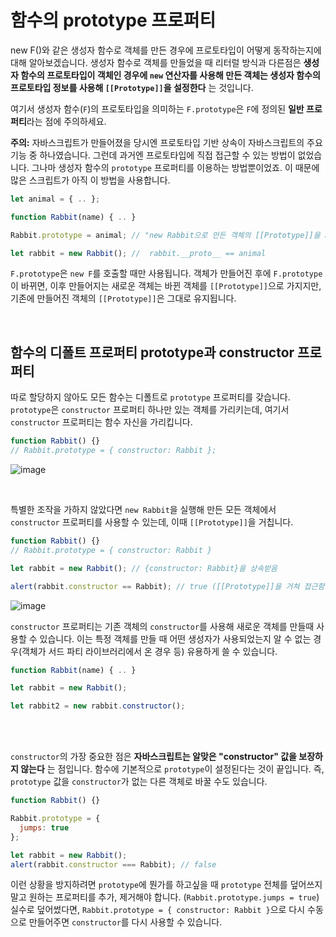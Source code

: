 # 함수의 prototype 프로퍼티

new F()와 같은 생성자 함수로 객체를 만든 경우에 프로토타입이 어떻게 동작하는지에 대해 알아보겠습니다. 
생성자 함수로 객체를 만들었을 때 리터럴 방식과 다른점은 **생성자 함수의 프로토타입이 객체인 경우에 `new` 연산자를 사용해 만든 객체는 생성자 함수의 프로토타입 정보를 사용해 `[[Prototype]]`을 설정한다** 는 것입니다.

여기서 생성자 함수(`F`)의 프로토타입을 의미하는 `F.prototype`은 `F`에 정의된 **일반 프로퍼티**라는 점에 주의하세요.

**주의:** 자바스크립트가 만들어졌을 당시엔 프로토타입 기반 상속이 자바스크립트의 주요 기능 중 하나였습니다.
그런데 과거엔 프로토타입에 직접 접근할 수 있는 방법이 없었습니다. 
그나마 생성자 함수의 `prototype` 프로퍼티를 이용하는 방법뿐이었죠.
이 때문에 많은 스크립트가 아직 이 방법을 사용합니다.

```javascript
let animal = { .. };

function Rabbit(name) { .. }

Rabbit.prototype = animal; // "new Rabbit으로 만든 객체의 [[Prototype]]을 animal로 설정하라"

let rabbit = new Rabbit(); //  rabbit.__proto__ == animal
```

`F.prototype`은 `new F`를 호출할 때만 사용됩니다. 
객체가 만들어진 후에 `F.prototype`이 바뀌면, 이후 만들어지는 새로운 객체는 바뀐 객체를 `[[Prototype]]`으로 가지지만,
기존에 만들어진 객체의 `[[Prototype]]`은 그대로 유지됩니다.

<br>

## 함수의 디폴트 프로퍼티 prototype과 constructor 프로퍼티

따로 할당하지 않아도 모든 함수는 디폴트로 `prototype` 프로퍼티를 갖습니다.
`prototype`은 `constructor` 프로퍼티 하나만 있는 객체를 가리키는데, 여기서 `constructor` 프로퍼티는 함수 자신을 가리킵니다.

```javascript
function Rabbit() {}
// Rabbit.prototype = { constructor: Rabbit };
```

![image](https://user-images.githubusercontent.com/65887537/195547982-9885a10a-de71-404c-ba7f-d04f1788086c.png)

<br>

특별한 조작을 가하지 않았다면 `new Rabbit`을 실행해 만든 모든 객체에서 `constructor` 프로퍼티를 사용할 수 있는데, 이때 `[[Prototype]]`을 거칩니다.

```javascript
function Rabbit() {}
// Rabbit.prototype = { constructor: Rabbit }

let rabbit = new Rabbit(); // {constructor: Rabbit}을 상속받음

alert(rabbit.constructor == Rabbit); // true ([[Prototype]]을 거쳐 접근함)
```

![image](https://user-images.githubusercontent.com/65887537/195548165-fcf23209-d7b7-43cb-a6d0-9ef03898df0e.png)

`constructor` 프로퍼티는 기존 객체의 `constructor`를 사용해 새로운 객체를 만들때 사용할 수 있습니다.
이는 특정 객체를 만들 때 어떤 생성자가 사용되었는지 알 수 없는 경우(객체가 서드 파티 라이브러리에서 온 경우 등) 유용하게 쓸 수 있습니다.

```javascript
function Rabbit(name) { .. }

let rabbit = new Rabbit();

let rabbit2 = new rabbit.constructor();
```

<br><br>

`constructor`의 가장 중요한 점은 **자바스크립트는 알맞은 "constructor" 값을 보장하지 않는다** 는 점입니다.
함수에 기본적으로 `prototype`이 설정된다는 것이 끝입니다.
즉, `prototype` 값을 `constructor`가 없는 다른 객체로 바꿀 수도 있습니다.

```javascript
function Rabbit() {}

Rabbit.prototype = {
  jumps: true
};

let rabbit = new Rabbit();
alert(rabbit.constructor === Rabbit); // false
```

이런 상황을 방지하려면 `prototype`에 뭔가를 하고싶을 때 `prototype` 전체를 덮어쓰지 말고 원하는 프로퍼티를 추가, 제거해야 합니다. (`Rabbit.prototype.jumps = true`)
실수로 덮어썼다면, `Rabbit.prototype = { constructor: Rabbit }`으로 다시 수동으로 만들어주면 `constructor`를 다시 사용할 수 있습니다.
